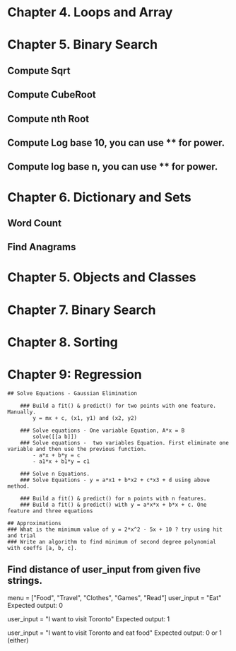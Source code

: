 

# Chapter 4. Loops and Array


<!-- ## Check if a point P is closer to point A or point B in N-Dimension
## Find nearest neighbour in 1D, 2D and 3D and ND
## Compute mean
## Compute SD


## Compute root mean square error in n-dimensions
## Compute mean absolute error  in n-dimensions
## Compute huber loss
## multiply two polynomials, each polynomial is represented as an array of coefficients
## solve an equation of n variables, you have the values of n-1 variables, find the value of n+1 variables. You have list containing the values of n-1 variables. You have the coffiecients and the right side value available as a list. You have to find the value of first variable. For example:
# you have an equation: 3x + 4y + 6z = 20, you are given the value of y = 5 and z = 6 and you have find the value of x.
# The same is represented as two lists, equation=[3, 4, 6, 20] and vars = [5, 6]
# to find x we need to calculate the following: (20 - (5*4+6*6))/3 
## Come upwith n-1 equations from n equations by eliminating one variable
## Check if a number is an outlier
normalization - min-max, standardizations

multiply a polynomial with a number. A polynomial is represented by the list of coefficients. For example 2x^3 + 3x + 10 is [2, 0, 3, 10]
    
add two polynomials. A polynomial is represented by the list of coefficients. For example 2x^3 + 3x + 10 is [2, 0, 3, 10]

multiply two polynomials. A polynomial is represented by the list of coefficients. For example 2x^3 + 3x + 10 is [2, 0, 3, 10]

    Design fair coin-toss - print Head, TAIL and return 0 for head and 1 for tails. You can only use random.random()

    
    Design biased coin-toss, 70% times head, 30% times tails.
    
    Design biased coin-toss, take p probability of head as arguments.
    
    Design weighted choices function which takes a list of probabilities. It should return the index of the elements with the same weighted chance.

    You are given a list of numbers. Convert them into probabilities such that the total of these decimal numbers is 1. [1,2,2] -> [0.2, .4, .4]

    Design softmax.

    Design weighted choices with temperature.

    
    Flatten an array [1,[1,2,[3,4]]] -> [1,1,2,3,4]
    
    Solve the expression written as array of arrays of three elements: First one is operator and others are operands such as ["*" ["+" 20 40] 90] -> (20+40)*90


-->

# Chapter 5. Binary Search

## Compute Sqrt
## Compute CubeRoot
## Compute nth Root
## Compute Log base 10, you can use ** for power.
## Compute log base n, you can use ** for power.

# Chapter 6. Dictionary and Sets
## Word Count
## Find Anagrams

# Chapter 5. Objects and Classes

# Chapter 7. Binary Search

# Chapter 8. Sorting

# Chapter 9: Regression

    ## Solve Equations - Gaussian Elimination

        ### Build a fit() & predict() for two points with one feature. Manually.
            y = mx + c, (x1, y1) and (x2, y2)
        
        ### Solve equations - One variable Equation, A*x = B
            solve([[a b]])
        ### Solve equations -  two variables Equation. First eliminate one variable and then use the previous function. 
            - a*x + b*y = c
            - a1*x + b1*y = c1
        
        ### Solve n Equations.
        ### Solve Equations - y = a*x1 + b*x2 + c*x3 + d using above method.

        ### Build a fit() & predict() for n points with n features.
        ### Build a fit() & predict() with y = a*x*x + b*x + c. One feature and three equations

    ## Approximations
    ### What is the minimum value of y = 2*x^2 - 5x + 10 ? try using hit and trial
    ### Write an algorithm to find minimum of second degree polynomial with coeffs [a, b, c].


## Find distance of user_input from given five strings.
menu = ["Food", "Travel", "Clothes", "Games", "Read"]
user_input = "Eat"
Expected output: 0

user_input = "I want to visit Toronto"
Expected output: 1

user_input = "I want to visit Toronto and eat food"
Expected output: 0 or 1 (either)


